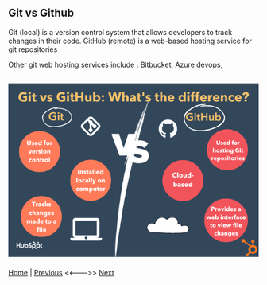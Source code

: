 
## Git vs Github

Git (local) is a version control system that allows developers to track changes in their code. 
GitHub (remote) is a web-based hosting service for git repositories

Other git web hosting services include : Bitbucket, Azure devops,

![git vs github](/docs/images/git_vs_github.webp)
---
[Home](/README.md) | [Previous](/page1.md) <<--->> [Next](/page3.md)
